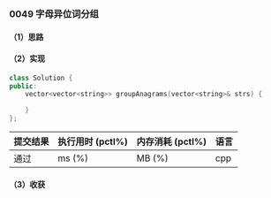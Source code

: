 ### 0049 字母异位词分组

#### （1）思路

#### （2）实现

```cpp
class Solution {
public:
    vector<vector<string>> groupAnagrams(vector<string>& strs) {

    }
};
```

| 提交结果 | 执行用时 (pctl%) | 内存消耗 (pctl%) | 语言 |
|:---------|:-----------------|:-----------------|:-----|
| 通过     |  ms (%)   |  MB (%)  | cpp  |

#### （3）收获
